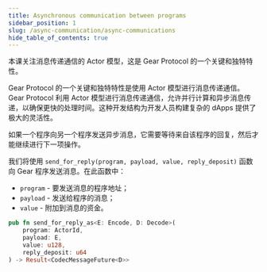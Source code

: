 ```yaml
---
title: Asynchronous communication between programs
sidebar_position: 1
slug: /async-communication/async-communications
hide_table_of_contents: true
---
```


本课关注消息传递通信的 Actor 模型，这是 Gear Protocol 的一个关键和独特特性。

Gear Protocol 的一个关键和独特特性是使用 Actor 模型进行消息传递通信。 Gear Protocol 利用 Actor 模型进行消息传递通信，允许并行计算和异步消息传递，以确保更快的处理时间。这种开发结构为开发人员构建复杂的 dApps 提供了极大的灵活性。

如果一个程序向另一个程序发送异步消息，它需要等待来自该程序的回复，然后才能继续进行下一项操作。

我们将使用 `send_for_reply(program, payload, value, reply_deposit)` 函数向 Gear 程序发送消息。在此函数中：

- `program` - 要发送消息的程序地址；
- `payload` - 发送给程序的消息；
- `value` - 附加到消息的资金。

```rust
pub fn send_for_reply_as<E: Encode, D: Decode>(
    program: ActorId,
    payload: E,
    value: u128,
    reply_deposit: u64
) -> Result<CodecMessageFuture<D>>
```